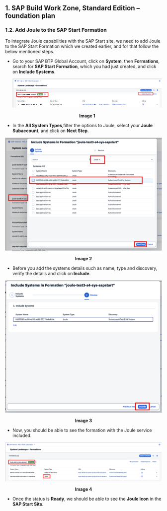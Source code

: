 ## 1. SAP Build Work Zone, Standard Edition – foundation plan 

### 1.2. Add Joule to the SAP Start Formation

To integrate Joule capabilities with the SAP Start site, we need to add Joule to the SAP Start Formation which we created earlier, and for that follow the below mentioned steps. 

- Go to your SAP BTP Global Account, click on **System**, then **Formations**, search for **SAP Start Formation**, which you had just created, and click on **Include Systems**. 

    ![System Landscape](images/8.png)
**<p align="center"> Image 1 </p>**

- In the **All System Types**,filter the options to Joule, select your **Joule Subaccount**, and click on **Next Step**.

![Include Systems](images/9.png)
**<p align="center"> Image 2 </p>**

- Before you add the systems details such as name, type and discovery, verify the details and click on **Include**. 

![Include Systems](images/10.png)
**<p align="center"> Image 3 </p>**

- Now, you should be able to see the formation with the Joule service included. 

![Include Systems](images/11.png)
**<p align="center"> Image 4 </p>**

- Once the status is **Ready**, we should be able to see the **Joule Icon** in the **SAP Start Site**. 

